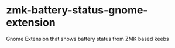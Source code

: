 # zmk-battery-status-gnome-extension
Gnome Extension that shows battery status from ZMK based keebs 
